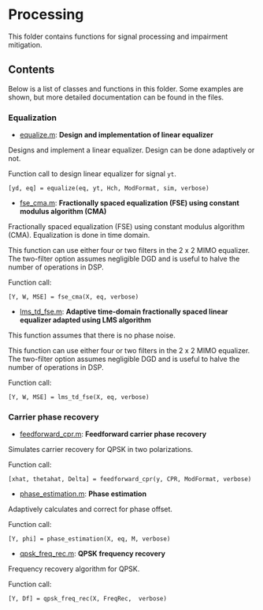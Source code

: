 # Processing

This folder contains functions for signal processing and impairment mitigation.

## Contents 

Below is a list of classes and functions in this folder. Some examples are shown, but more detailed documentation can be found in the files.

### Equalization

- [equalize.m](https://github.com/Stanford-Optical-Comm-Group/optical-comm/blob/master/processing/equalize.m): **Design and implementation of linear equalizer**

Designs and implement a linear equalizer. Design can be done adaptively or not.

Function call to design linear equalizer for signal `yt`.
```
[yd, eq] = equalize(eq, yt, Hch, ModFormat, sim, verbose)
```

- [fse_cma.m](https://github.com/Stanford-Optical-Comm-Group/optical-comm/blob/master/processing/fse_cma.m): **Fractionally spaced equalization (FSE) using constant modulus algorithm (CMA)**

Fractionally spaced equalization (FSE) using constant modulus algorithm (CMA). Equalization is done in time domain.

This function can use either four or two filters in the 2 x 2 MIMO equalizer. The two-filter option assumes negligible DGD and is useful to halve the number of operations in DSP.

Function call:
```
[Y, W, MSE] = fse_cma(X, eq, verbose)
```

- [lms_td_fse.m](https://github.com/Stanford-Optical-Comm-Group/optical-comm/blob/master/processing/lms_td_fse.m): **Adaptive time-domain fractionally spaced linear equalizer adapted using LMS algorithm**

This function assumes that there is no phase noise.

This function can use either four or two filters in the 2 x 2 MIMO equalizer. The two-filter option assumes negligible DGD and is useful to halve the number of operations in DSP.

Function call:
```
[Y, W, MSE] = lms_td_fse(X, eq, verbose)
```

### Carrier phase recovery

- [feedforward_cpr.m](https://github.com/Stanford-Optical-Comm-Group/optical-comm/blob/master/processing/feedforward_cpr.m): **Feedforward carrier phase recovery**

Simulates carrier recovery for QPSK in two polarizations.

Function call:
```
[xhat, thetahat, Delta] = feedforward_cpr(y, CPR, ModFormat, verbose)
```

- [phase_estimation.m](https://github.com/Stanford-Optical-Comm-Group/optical-comm/blob/master/processing/phase_estimation.m): **Phase estimation**

Adaptively calculates and correct for phase offset.

Function call:
```
[Y, phi] = phase_estimation(X, eq, M, verbose) 
```

- [qpsk_freq_rec.m](https://github.com/Stanford-Optical-Comm-Group/optical-comm/blob/master/processing/qpsk_freq_rec.m): **QPSK frequency recovery**

Frequency recovery algorithm for QPSK.

Function call:
```
[Y, Df] = qpsk_freq_rec(X, FreqRec,  verbose)
```